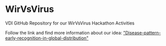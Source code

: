 # WirVsVirus
VDI GitHub Repository for our WirVsVirus Hackathon Activities

Follow the link and find more information about our idea: ["Disease-pattern-early-recognition-in-global-distribution"](https://devpost.com/software/disease-pattern-early-recognition-in-global-distribution#updates)
